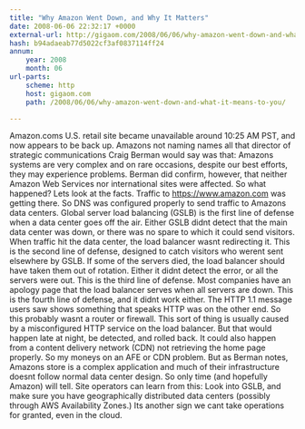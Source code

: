 ```yaml
---
title: "Why Amazon Went Down, and Why It Matters"
date: 2008-06-06 22:32:17 +0000
external-url: http://gigaom.com/2008/06/06/why-amazon-went-down-and-what-it-means-to-you/
hash: b94adaeab77d5022cf3af0837114ff24
annum:
    year: 2008
    month: 06
url-parts:
    scheme: http
    host: gigaom.com
    path: /2008/06/06/why-amazon-went-down-and-what-it-means-to-you/

---
```


Amazon.coms U.S. retail site became unavailable around 10:25 AM PST, and now appears to be back up.  Amazons not naming names  all that director of strategic communications Craig Berman would say was that: Amazons systems are very complex and on rare occasions, despite our best efforts, they may experience problems.  Berman did confirm, however, that neither Amazon Web Services nor international sites were affected.  So what happened? Lets look at the facts.   Traffic to https://www.amazon.com was getting there. So DNS was configured properly to send traffic to Amazons data centers. Global server load balancing (GSLB) is the first line of defense when a data center goes off the air. Either GSLB didnt detect that the main data center was down, or there was no spare to which it could send visitors. When traffic hit the data center, the load balancer wasnt redirecting it. This is the second line of defense, designed to catch visitors who werent sent elsewhere by GSLB. If some of the servers died, the load balancer should have taken them out of rotation. Either it didnt detect the error, or all the servers were out. This is the third line of defense. Most companies have an apology page that the load balancer serves when all servers are down. This is the fourth line of defense, and it didnt work either. The HTTP 1.1 message users saw shows something that speaks HTTP was on the other end. So this probably wasnt a router or firewall.  This sort of thing is usually caused by a misconfigured HTTP service on the load balancer. But that would happen late at night, be detected, and rolled back. It could also happen from a content delivery network (CDN) not retrieving the home page properly.  So my moneys on an AFE or CDN problem. But as Berman notes, Amazons store is a complex application and much of their infrastructure doesnt follow normal data center design. So only time (and hopefully Amazon) will tell.  Site operators can learn from this: Look into GSLB, and make sure you have geographically distributed data centers (possibly through AWS Availability Zones.) Its another sign we cant take operations for granted, even in the cloud.
